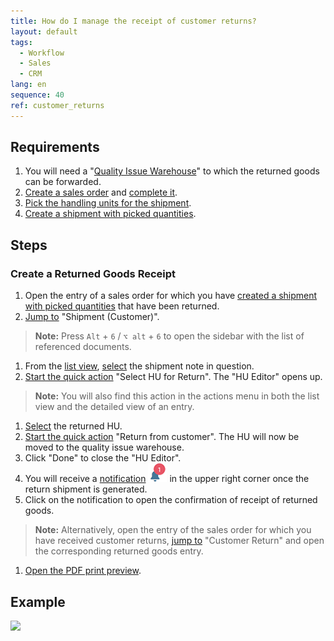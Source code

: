 ```yaml
---
title: How do I manage the receipt of customer returns?
layout: default
tags:
  - Workflow
  - Sales
  - CRM
lang: en
sequence: 40
ref: customer_returns
---
```


## Requirements
1. You will need a "[Quality Issue Warehouse](Add_quality_issue_warehouse)" to which the returned goods can be forwarded.
1. [Create a sales order](SalesOrder_recording) and [complete it](DocumentProcessingComplete).
1. [Pick the handling units for the shipment](Order_picking_terminal).
1. [Create a shipment with picked quantities](Ship_salesorder_picked_qty).

## Steps

### Create a Returned Goods Receipt
1. Open the entry of a sales order for which you have [created a shipment with picked quantities](Order_picking_terminal) that have been returned.
1. [Jump to](JumptoviaSidebar) "Shipment (Customer)".
 >**Note:** Press `Alt` + `6` / `⌥ alt` + `6` to open the sidebar with the list of referenced documents.

1. From the [list view](ViewModes), [select](RecordSelection) the shipment note in question.
1. [Start the quick action](StartAction) "Select HU for Return". The "HU Editor" opens up.
 >**Note:** You will also find this action in the actions menu in both the list view and the detailed view of an entry.

1. [Select](RecordSelection) the returned HU.
1. [Start the quick action](StartAction) "Return from customer". The HU will now be moved to the quality issue warehouse.
1. Click "Done" to close the "HU Editor".
1. You will receive a [notification](Notification_types) ![](assets/NotificationBell_WebUI.png) in the upper right corner once the return shipment is generated.
1. Click on the notification to open the confirmation of receipt of returned goods.
>**Note:** Alternatively, open the entry of the sales order for which you have received customer returns, [jump to](JumptoviaSidebar) "Customer Return" and open the corresponding returned goods entry.

1. [Open the PDF print preview](PrintPreview).

## Example
![](assets/Customer_returns.gif)
